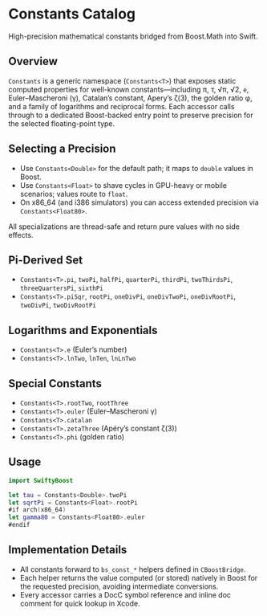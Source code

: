 # Constants Catalog

High-precision mathematical constants bridged from Boost.Math into Swift.

## Overview

``Constants`` is a generic namespace (`Constants<T>`) that exposes static computed
properties for well-known constants—including π, τ, √π, √2, `e`, Euler–Mascheroni (γ),
Catalan’s constant, Apery’s ζ(3), the golden ratio φ, and a family of logarithms and reciprocal forms.
Each accessor calls through to a dedicated Boost-backed entry point to preserve precision for the selected floating-point type.

## Selecting a Precision

- Use `Constants<Double>` for the default path; it maps to `double` values in Boost.
- Use `Constants<Float>` to shave cycles in GPU-heavy or mobile scenarios; values route to `float`.
- On x86_64 (and i386 simulators) you can access extended precision via `Constants<Float80>`.

All specializations are thread-safe and return pure values with no side effects.

## Pi-Derived Set

- `Constants<T>.pi`, `twoPi`, `halfPi`, `quarterPi`, `thirdPi`, `twoThirdsPi`, `threeQuartersPi`, `sixthPi`
- `Constants<T>.piSqr`, `rootPi`, `oneDivPi`, `oneDivTwoPi`, `oneDivRootPi`, `twoDivPi`, `twoDivRootPi`

## Logarithms and Exponentials

- `Constants<T>.e` (Euler’s number)
- `Constants<T>.lnTwo`, `lnTen`, `lnLnTwo`

## Special Constants

- `Constants<T>.rootTwo`, `rootThree`
- `Constants<T>.euler` (Euler–Mascheroni γ)
- `Constants<T>.catalan`
- `Constants<T>.zetaThree` (Apéry’s constant ζ(3))
- `Constants<T>.phi` (golden ratio)

## Usage

```swift
import SwiftyBoost

let tau = Constants<Double>.twoPi
let sqrtPi = Constants<Float>.rootPi
#if arch(x86_64)
let gamma80 = Constants<Float80>.euler
#endif
```

## Implementation Details

- All constants forward to `bs_const_*` helpers defined in `CBoostBridge`.
- Each helper returns the value computed (or stored) natively in Boost for the requested precision, avoiding intermediate conversions.
- Every accessor carries a DocC symbol reference and inline doc comment for quick lookup in Xcode.
